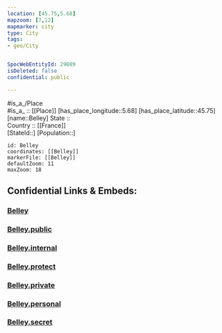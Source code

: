 ```yaml
---
location: [45.75,5.68] 
mapzoom: [7,12] 
mapmarker: city 
type: City
tags:
- geo/City


SpocWebEntityId: 29089
isDeleted: false
confidential: public

---
```

#is_a_/Place  
#is_a_ :: [[Place]] 
[has_place_longitude::5.68] 
[has_place_latitude::45.75] 
[name::Belley] 
State ::  
Country :: [[France]]  
[StateId::] 
[Population::] 



```leaflet
id: Belley
coordinates: [[Belley]] 
markerFile: [[Belley]] 
defaultZoom: 11 
maxZoom: 18
```


## Confidential Links & Embeds: 

### [Belley](/_Standards/Earth/Continent/Europe/Europe~West/France/regions~France/Auvergne-Rhône-Alpes/departments~Auvergne-Rhône-Alpes/Ain/communes~Ain/Belley/cities~Belley/Belley.md) 

### [Belley.public](/_public/Earth/Continent/Europe/Europe~West/France/regions~France/Auvergne-Rhône-Alpes/departments~Auvergne-Rhône-Alpes/Ain/communes~Ain/Belley/cities~Belley/Belley.public.md) 

### [Belley.internal](/_internal/Earth/Continent/Europe/Europe~West/France/regions~France/Auvergne-Rhône-Alpes/departments~Auvergne-Rhône-Alpes/Ain/communes~Ain/Belley/cities~Belley/Belley.internal.md) 

### [Belley.protect](/_protect/Earth/Continent/Europe/Europe~West/France/regions~France/Auvergne-Rhône-Alpes/departments~Auvergne-Rhône-Alpes/Ain/communes~Ain/Belley/cities~Belley/Belley.protect.md) 

### [Belley.private](/_private/Earth/Continent/Europe/Europe~West/France/regions~France/Auvergne-Rhône-Alpes/departments~Auvergne-Rhône-Alpes/Ain/communes~Ain/Belley/cities~Belley/Belley.private.md) 

### [Belley.personal](/_personal/Earth/Continent/Europe/Europe~West/France/regions~France/Auvergne-Rhône-Alpes/departments~Auvergne-Rhône-Alpes/Ain/communes~Ain/Belley/cities~Belley/Belley.personal.md) 

### [Belley.secret](/_secret/Earth/Continent/Europe/Europe~West/France/regions~France/Auvergne-Rhône-Alpes/departments~Auvergne-Rhône-Alpes/Ain/communes~Ain/Belley/cities~Belley/Belley.secret.md)

